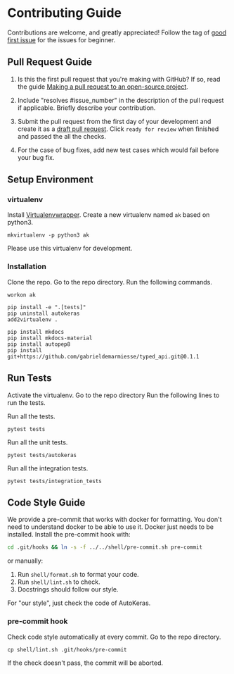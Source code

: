 # Contributing Guide

Contributions are welcome, and greatly appreciated!
Follow the tag of [good first issue](https://github.com/keras-team/autokeras/issues?q=is%3Aissue+is%3Aopen+label%3A%22good+first+issue%22)
for the issues for beginner.

## Pull Request Guide

1. Is this the first pull request that you're making with GitHub? If so, read the guide [Making a pull request to an open-source project](https://github.com/gabrieldemarmiesse/getting_started_open_source).

2. Include "resolves #issue_number" in the description of the pull request if applicable. Briefly describe your contribution.

3. Submit the pull request from the first day of your development and create it as a [draft pull request](https://github.blog/2019-02-14-introducing-draft-pull-requests/). Click `ready for review` when finished and passed the all the checks.

4. For the case of bug fixes, add new test cases which would fail before your bug fix.


## Setup Environment

### virtualenv
Install [Virtualenvwrapper](https://virtualenvwrapper.readthedocs.io/en/latest/).
Create a new virtualenv named `ak` based on python3.
```
mkvirtualenv -p python3 ak 
```
Please use this virtualenv for development.

### Installation
Clone the repo. Go to the repo directory.
Run the following commands.
```
workon ak

pip install -e ".[tests]"
pip uninstall autokeras
add2virtualenv .

pip install mkdocs
pip install mkdocs-material
pip install autopep8
pip install git+https://github.com/gabrieldemarmiesse/typed_api.git@0.1.1
``` 


## Run Tests

Activate the virtualenv.
Go to the repo directory
Run the following lines to run the tests.

Run all the tests.
```
pytest tests
```

Run all the unit tests.
```
pytest tests/autokeras
```

Run all the integration tests.
```
pytest tests/integration_tests
```

## Code Style Guide

We provide a pre-commit that works with docker for formatting.
You don't need to understand docker to be able to use it. 
Docker just needs to be installed. Install the pre-commit hook with:
```bash
cd .git/hooks && ln -s -f ../../shell/pre-commit.sh pre-commit
```

or manually:

1. Run `shell/format.sh` to format your code.
2. Run `shell/lint.sh` to check.
3. Docstrings should follow our style.

For "our style", just check the code of AutoKeras.

### pre-commit hook
Check code style automatically at every commit. 
Go to the repo directory.
```
cp shell/lint.sh .git/hooks/pre-commit
```
If the check doesn't pass, the commit will be aborted.

